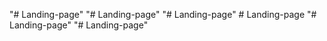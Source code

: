 "# Landing-page" 
"# Landing-page" 
"# Landing-page" 
#   L a n d i n g - p a g e  
 "# Landing-page" 
"# Landing-page" 
